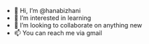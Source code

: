 - 👋 Hi, I’m @hanabizhani
- 👀 I’m interested in learning
- 🌱 I’m looking to collaborate on anything new
- 📫 You can reach me via gmail

<!---
hanabizhani/hanabizhani is a ✨ special ✨ repository because its `README.md` (this file) appears on your GitHub profile.
You can click the Preview link to take a look at your changes.
--->
